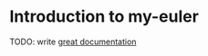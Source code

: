 # Introduction to my-euler

TODO: write [great documentation](http://jacobian.org/writing/what-to-write/)
